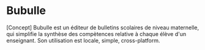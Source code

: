 # Bubulle
[Concept] Bubulle est un éditeur de bulletins scolaires de niveau maternelle, qui simplifie la synthèse des compètences relative à chaque élève d'un enseignant. Son utilisation est locale, simple, cross-platform.
